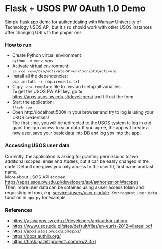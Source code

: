 # Flask + USOS PW OAuth 1.0 Demo
Simple flask app demo for authenticating with Warsaw University of Technology USOS API,
but it also should work with other USOS instances after changing URLs to the proper one.

### How to run
- Create Python virtual environment:\
`python -m venv venv`
- Activate virtual environment:\
`source venv/bin/activate` or `venv\Scripts\activate`
- Install all the dependencies:\
`pip install -r requirements.txt`
- Copy `.env.template` file to `.env` and setup all variables.\
  To get the USOS PW API key, go to https://apps.usos.pw.edu.pl/developers/ and fill out the form.
- Start the application:\
`flask run`
- Open http://localhost:5000 in your browser and try to log in using your USOS credentials!\
  The first time, you will be redirected to the USOS system to log in and grant the app access to your data.
  If you agree, the app will create a new user, save your basic data into DB and log you into the app.

### Accessing USOS user data
Currently, the application is asking for granting permissions to two additional scopes: email and studies,
but it can be easily changed in the code. Default one gives you only access to the user ID, first name and last name.\
More about USOS API scopes: https://apps.usos.pw.edu.pl/developers/api/authorization/#scopes \
Then, more user data can be obtained using a user access token and requesting in from, e.g. [services/users/user module](https://usosapps.uw.edu.pl/developers/api/services/users/#user).
See `request_user_data` function in `app.py` for example.

### References
- https://usosapps.uw.edu.pl/developers/api/authorization/
- https://www.usos.edu.pl/sites/default/files/en-eunis-2012-vilareal.pdf
- https://apps.usos.pw.edu.pl/apps/
- https://docs.authlib.org/
- https://flask.palletsprojects.com/en/2.3.x/
